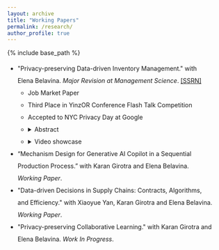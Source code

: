 ```yaml
---
layout: archive
title: "Working Papers"
permalink: /research/
author_profile: true
---
```


{% include base_path %}

<style>
  /* Page-level settings */
  .research-page{
    line-height: 2;          /* 2× spacing */
    max-width: 1000px;       /* keep content to 1000px */
    margin: 0;               /* keep content flush-left (not centered) */
    padding-right: 2rem;     /* tiny breathing room on very small screens */
  }

  /* Abstract body gets 1.5; summary keeps the page default (2) */
  .research-page details.abstract { line-height: 1.5; }
  .research-page details.abstract > summary { line-height: 2; }
</style>

<div class="research-page">
  <ul class="sublist">
    <li>
      "Privacy-preserving Data-driven Inventory Management." with Elena Belavina. <em>Major Revision at <i>Management Science</i></em>. <a href="https://papers.ssrn.com/sol3/papers.cfm?abstract_id=5219878" target="_blank">[SSRN]</a>
      <ul class="sublist">
        <li>
          Job Market Paper
        </li>
        <li>
          Third Place in YinzOR Conference Flash Talk Competition
        </li>
        <li>
          Accepted to NYC Privacy Day at Google
        </li>
        <li>
          <details class="abstract">
            <summary>
              Abstract
            </summary>
            The use of customer data (demographics, past purchases, etc.) for inventory management can improve firm profits and customer service levels. Yet, large-scale use of such data in production environments increases the risks of breaching customers' privacy. In this study, we develop differential-privacy based privacy-preserving adaptations for two data-driven newsvendor paradigms: the usual two-step estimate-then-optimize method, and the newer one-step joint estimate-optimize method. We characterize the tradeoff between privacy loss and profits and show that the privacy-preserving one-step joint approach outperforms the privacy-preserving two-step approach. In essence obfuscating customer data is less costly in terms of profits, when we account for how estimations will be used in downstream optimization problems, we can privatize outputs with less noise and more targeted noise injection. We subsequently construct a generic model to explore the broader impact of implementing these privacy-preserving algorithms on both the firm and customers. Our analysis uncovers a win-win scenario for both the firm and customers under the two-step and one-step privacy-preserving paradigms respectively, as long as customers demonstrate any degree of privacy concerns. The feasibility of such an outcome depends on both the choice of paradigm and critical ratio. Calibration based on a real-world dataset reveals that the one-step algorithms showcase a 3 to 4 times stronger privacy protection and up to 30% increase in achieved profit than the two-step counterpart. Even with lower customer privacy sensitivity, the one-step algorithms can boost profits by 12% while maintaining robust privacy protection—an achievement unattainable with the two-step algorithm.
          </details>
        </li>
        <li>
          <details class="abstract">
            <summary>
              Video showcase
            </summary>
            <iframe
              width="560"
              height="315"
              src="https://www.youtube.com/watch?v=JJjOuLfzm5s"
              title="YouTube video"
              frameborder="0"
              allow="accelerometer; autoplay; clipboard-write; encrypted-media; gyroscope; picture-in-picture; web-share"
              allowfullscreen
              loading="lazy">
            </iframe>
          </details>
        </li>
      </ul>
    </li>
    <li>
      “Mechanism Design for Generative AI Copilot in a Sequential Production Process.” with Karan Girotra and Elena Belavina. <i>Working Paper</i>.
    </li>
    <li>
      "Data-driven Decisions in Supply Chains: Contracts, Algorithms, and Efficiency." with Xiaoyue Yan, Karan Girotra and Elena Belavina. <i>Working Paper</i>.
    </li>
    <li>
      "Privacy-preserving Collaborative Learning." with Karan Girotra and Elena Belavina. <i>Work In Progress</i>.
    </li>
  </ul>

</div>
